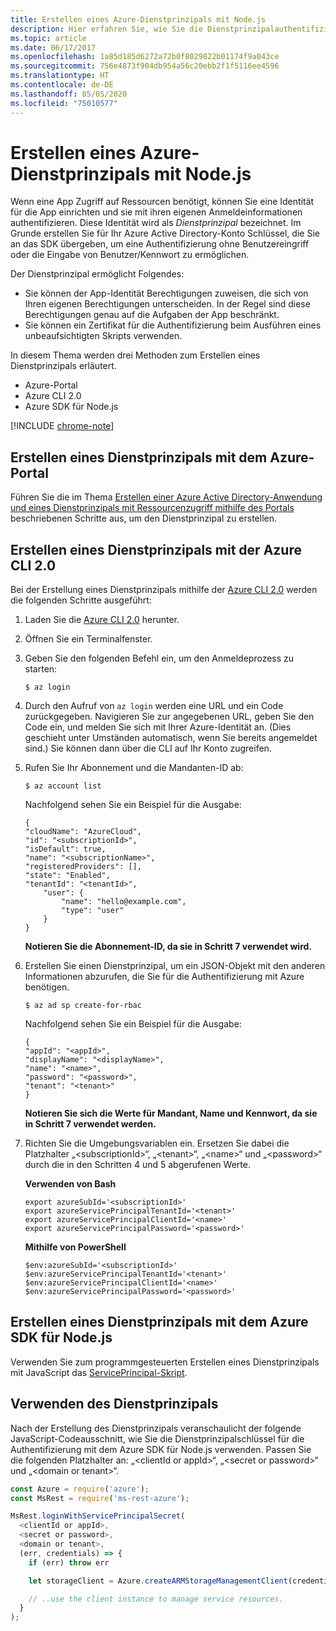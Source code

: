 ```yaml
---
title: Erstellen eines Azure-Dienstprinzipals mit Node.js
description: Hier erfahren Sie, wie Sie die Dienstprinzipalauthentifizierung mit Node.js und JavaScript verwenden.
ms.topic: article
ms.date: 06/17/2017
ms.openlocfilehash: 1a85d185d6272a72b0f8029822b01174f9a043ce
ms.sourcegitcommit: 756e4873f904db954a56c20ebb2f1f5116ee4596
ms.translationtype: HT
ms.contentlocale: de-DE
ms.lasthandoff: 05/05/2020
ms.locfileid: "75010577"
---
```

# <a name="create-an-azure-service-principal-with-nodejs"></a>Erstellen eines Azure-Dienstprinzipals mit Node.js 

Wenn eine App Zugriff auf Ressourcen benötigt, können Sie eine Identität für die App einrichten und sie mit ihren eigenen Anmeldeinformationen authentifizieren. Diese Identität wird als *Dienstprinzipal* bezeichnet. Im Grunde erstellen Sie für Ihr Azure Active Directory-Konto Schlüssel, die Sie an das SDK übergeben, um eine Authentifizierung ohne Benutzereingriff oder die Eingabe von Benutzer/Kennwort zu ermöglichen.

Der Dienstprinzipal ermöglicht Folgendes:
- Sie können der App-Identität Berechtigungen zuweisen, die sich von Ihren eigenen Berechtigungen unterscheiden. In der Regel sind diese Berechtigungen genau auf die Aufgaben der App beschränkt.
- Sie können ein Zertifikat für die Authentifizierung beim Ausführen eines unbeaufsichtigten Skripts verwenden.

In diesem Thema werden drei Methoden zum Erstellen eines Dienstprinzipals erläutert.

- Azure-Portal
- Azure CLI 2.0
- Azure SDK für Node.js

[!INCLUDE [chrome-note](includes/chrome-note.md)]

## <a name="create-a-service-principal-using-the-azure-portal"></a>Erstellen eines Dienstprinzipals mit dem Azure-Portal

Führen Sie die im Thema [Erstellen einer Azure Active Directory-Anwendung und eines Dienstprinzipals mit Ressourcenzugriff mithilfe des Portals](https://azure.microsoft.com/documentation/articles/resource-group-create-service-principal-portal/) beschriebenen Schritte aus, um den Dienstprinzipal zu erstellen.

## <a name="create-a-service-principal-using-the-azure-cli-20"></a>Erstellen eines Dienstprinzipals mit der Azure CLI 2.0

Bei der Erstellung eines Dienstprinzipals mithilfe der [Azure CLI 2.0](/cli/azure/install-az-cli2) werden die folgenden Schritte ausgeführt:

1. Laden Sie die [Azure CLI 2.0](/cli/azure/install-az-cli2) herunter.

2. Öffnen Sie ein Terminalfenster.

3. Geben Sie den folgenden Befehl ein, um den Anmeldeprozess zu starten:

    ```shell
    $ az login
    ```

4. Durch den Aufruf von `az login` werden eine URL und ein Code zurückgegeben. Navigieren Sie zur angegebenen URL, geben Sie den Code ein, und melden Sie sich mit Ihrer Azure-Identität an. (Dies geschieht unter Umständen automatisch, wenn Sie bereits angemeldet sind.) Sie können dann über die CLI auf Ihr Konto zugreifen.

5. Rufen Sie Ihr Abonnement und die Mandanten-ID ab:

    ```shell
    $ az account list
    ```

    Nachfolgend sehen Sie ein Beispiel für die Ausgabe:

    ```shell
    {
    "cloudName": "AzureCloud",
    "id": "<subscriptionId>",
    "isDefault": true,
    "name": "<subscriptionName>",
    "registeredProviders": [],
    "state": "Enabled",
    "tenantId": "<tenantId>",
        "user": {
            "name": "hello@example.com",
            "type": "user"
        }
    }
    ```

    **Notieren Sie die Abonnement-ID, da sie in Schritt 7 verwendet wird.**

6. Erstellen Sie einen Dienstprinzipal, um ein JSON-Objekt mit den anderen Informationen abzurufen, die Sie für die Authentifizierung mit Azure benötigen.

    ```shell
    $ az ad sp create-for-rbac
    ```

    Nachfolgend sehen Sie ein Beispiel für die Ausgabe:

    ```shell
    {
    "appId": "<appId>",
    "displayName": "<displayName>",
    "name": "<name>",
    "password": "<password>",
    "tenant": "<tenant>"
    }
    ```

    **Notieren Sie sich die Werte für Mandant, Name und Kennwort, da sie in Schritt 7 verwendet werden.**

7. Richten Sie die Umgebungsvariablen ein. Ersetzen Sie dabei die Platzhalter „&lt;subscriptionId>“, „&lt;tenant>“, „&lt;name>“ und „&lt;password>“ durch die in den Schritten 4 und 5 abgerufenen Werte. 

    **Verwenden von Bash**

    ```shell
    export azureSubId='<subscriptionId>'
    export azureServicePrincipalTenantId='<tenant>'
    export azureServicePrincipalClientId='<name>'
    export azureServicePrincipalPassword='<password>'
    ```

    **Mithilfe von PowerShell**

    ```shell
    $env:azureSubId='<subscriptionId>'
    $env:azureServicePrincipalTenantId='<tenant>'
    $env:azureServicePrincipalClientId='<name>'
    $env:azureServicePrincipalPassword='<password>'
    ```

## <a name="create-a-service-principal-using-the-azure-sdk-for-nodejs"></a>Erstellen eines Dienstprinzipals mit dem Azure SDK für Node.js

Verwenden Sie zum programmgesteuerten Erstellen eines Dienstprinzipals mit JavaScript das [ServicePrincipal-Skript](https://github.com/Azure/azure-sdk-for-node/tree/master/Documentation/ServicePrincipal).   

## <a name="using-the-service-principal"></a>Verwenden des Dienstprinzipals

Nach der Erstellung des Dienstprinzipals veranschaulicht der folgende JavaScript-Codeausschnitt, wie Sie die Dienstprinzipalschlüssel für die Authentifizierung mit dem Azure SDK für Node.js verwenden. Passen Sie die folgenden Platzhalter an: „&lt;clientId or appId>“, „&lt;secret or password>“ und „&lt;domain or tenant>“.

```javascript
const Azure = require('azure');
const MsRest = require('ms-rest-azure');

MsRest.loginWithServicePrincipalSecret(
  <clientId or appId>,
  <secret or password>,
  <domain or tenant>,
  (err, credentials) => {
    if (err) throw err

    let storageClient = Azure.createARMStorageManagementClient(credentials, '<azure-subscription-id>');

    // ..use the client instance to manage service resources.
  }
);
```
